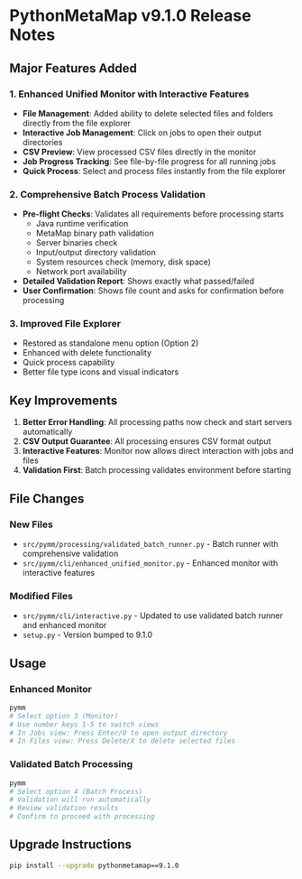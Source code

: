 # PythonMetaMap v9.1.0 Release Notes

## Major Features Added

### 1. Enhanced Unified Monitor with Interactive Features
- **File Management**: Added ability to delete selected files and folders directly from the file explorer
- **Interactive Job Management**: Click on jobs to open their output directories
- **CSV Preview**: View processed CSV files directly in the monitor
- **Job Progress Tracking**: See file-by-file progress for all running jobs
- **Quick Process**: Select and process files instantly from the file explorer

### 2. Comprehensive Batch Process Validation
- **Pre-flight Checks**: Validates all requirements before processing starts
  - Java runtime verification
  - MetaMap binary path validation
  - Server binaries check
  - Input/output directory validation
  - System resources check (memory, disk space)
  - Network port availability
- **Detailed Validation Report**: Shows exactly what passed/failed
- **User Confirmation**: Shows file count and asks for confirmation before processing

### 3. Improved File Explorer
- Restored as standalone menu option (Option 2)
- Enhanced with delete functionality
- Quick process capability
- Better file type icons and visual indicators

## Key Improvements

1. **Better Error Handling**: All processing paths now check and start servers automatically
2. **CSV Output Guarantee**: All processing ensures CSV format output
3. **Interactive Features**: Monitor now allows direct interaction with jobs and files
4. **Validation First**: Batch processing validates environment before starting

## File Changes

### New Files
- `src/pymm/processing/validated_batch_runner.py` - Batch runner with comprehensive validation
- `src/pymm/cli/enhanced_unified_monitor.py` - Enhanced monitor with interactive features

### Modified Files
- `src/pymm/cli/interactive.py` - Updated to use validated batch runner and enhanced monitor
- `setup.py` - Version bumped to 9.1.0

## Usage

### Enhanced Monitor
```bash
pymm
# Select option 3 (Monitor)
# Use number keys 1-5 to switch views
# In Jobs view: Press Enter/O to open output directory
# In Files view: Press Delete/X to delete selected files
```

### Validated Batch Processing
```bash
pymm
# Select option 4 (Batch Process)
# Validation will run automatically
# Review validation results
# Confirm to proceed with processing
```

## Upgrade Instructions
```bash
pip install --upgrade pythonmetamap==9.1.0
```